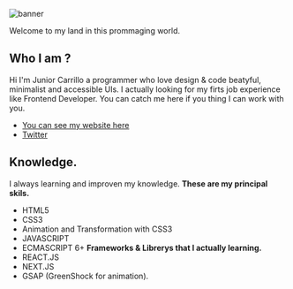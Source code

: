 ![banner](https://lh3.googleusercontent.com/hGkan0q4AFTZeOrCYmoCpXfV3-MIF21Bsoc1qGRKnNPzPcWEf_zcdB10ZJEspIG2TlqFcZztqo73BNESlNxQJ4h3N3K1kaoN6QprhiIZSGP2XQ0hyfw9o96ZO6SEtN3YiNebiHLgTNLw5HhPC-CelNLy3xi8NKIucQukFrCPRwmNEwqScR0cwtmz73KoF4qPGRt_czWGft2dStgChw-Ku-_P7ezEtw-Ax9_j2h5J09kG9P23s8mC7VX43H9FeahgvAnyu--TUZESwEx5tmorrj36f_IXb6VLDwMEXPzTb8GBriddx9Jr7EFigaDs9x1LZ65VBCfpNj6k9LyOQt65hJL0aIy60zl05cMheFziHTfwOft1U80MpJ73pprlEyn9AN0Di4eShxuuHpJQ1RByi3r65lP27F5w8CHAJ66ICq716JZOfIGv6B26JwVRalkEUEoWquyq-Pd2ZTiXvrw0fpLwRp_tVud6i1QE6CrXcuDyaxR5MTX4zmoPjEWUKLt6vt9-XxTZzt_EdwERfStPrLP17GaFHiLik31HvkodSTQRsuGpabAcx1YdhnBwY-xO9ZKhdLOuysk2U1gFWgHJgWpKpuiCEukCwPs5nJ9qXcZ9jIsEdzZ7tQehj1A23ruzd8JKr-UaxZDFjV4Ujmm76dW6w9QXT70785smlIzsXVeS12naYMMvwl18Nqf9jLHDKTHF0pT7U05-E4NSxtgANvQ=w660-h220-no?authuser=1)

Welcome to my land in this prommaging world.
## Who I am ?
Hi I'm Junior Carrillo a programmer who love design & code beatyful, minimalist and accessible UIs.
I actually looking for my firts job experience like Frontend Developer.
You can catch me here if you thing I can work with you.
 - [You can see my website here](https://admiralpxl.vercel.app/)
 - [Twitter](https://twitter.com/admiralpxl)

## Knowledge.
I always learning and improven my knowledge.
**These are my principal skils.**
 - HTML5
 - CSS3
 - Animation and Transformation with CSS3
 - JAVASCRIPT
 - ECMASCRIPT 6+
**Frameworks & Librerys that I actually learning.**
 - REACT.JS
 - NEXT.JS
 - GSAP (GreenShock for animation). 
